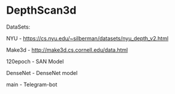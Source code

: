 # DepthScan3d

DataSets:

  NYU - https://cs.nyu.edu/~silberman/datasets/nyu_depth_v2.html

  Make3d - http://make3d.cs.cornell.edu/data.html


120epoch - SAN Model

DenseNet - DenseNet model

main - Telegram-bot
